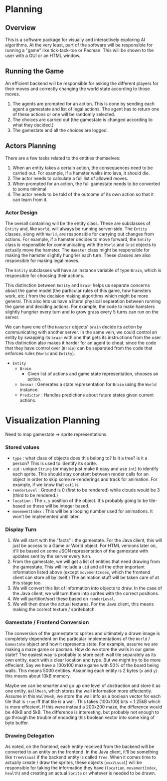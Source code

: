
# Planning

## Overview
This is a software package for visually and interactively exploring AI algorithms. At the very least, part of the software will be responsible for running a "game" like tick-tack-toe or Pacman. This will be shown to the user with a GUI or an HTML window. 

## Running the Game
An efficient backend will be responsible for asking the different players for their moves and correctly changing the world state according to those moves.

1. The agents are prompted for an action. This is done by sending each agent a gamestate and list of legal actions. The agent has to return one of these actions or one will be randomly selected.
2. The choices are carried out (the gamestate is changed according to what they decided.)
3. The gamestate and all the choices are logged.

## Actors Planning
There are a few tasks related to the entities themselves:
1. When an entity takes a certain action, the consequences need to be carried out. For example, if a hamster walks into lava, it should die.
2. The actor needs to calculate a full list of allowed moves.
3. When prompted for an action, the full gamestate needs to be converted to some minimal 
4. The actor needs to be told of the outcome of its own action so that it can learn from it.

### Actor Design
The overall containing will be the entity class. These are subclasses of `Entity` and, like `World`, will always be running server-side. The `Entity` classes, along with `World`, are responsible for carrying out changes from actions. For example, if a hamster decides to move forward, the `Entity` class is responsible for communicating with the `World` and `Grid` objects to actually move the hamster. The `Hamster` class might be responsible for making the hamster slightly hungrier each turn. These classes are also responsible for making legal moves.

The `Entity` subclasses will have an instance variable of type `Brain`, which is responsible for choosing their actions.

This distinction between `Entity` and `Brain` helps us separate concerns about the game model (the particular rules of this game, how hamsters work, etc.) from the decision making algorithms which might be more general. This also lets us have a literal physical separation between running the game and deciding actions. For example, the code to make hamsters slightly hungrier every turn and to grow grass every 5 turns can run on the server. 

We can have one of the `Hamster` objects' `brain` decide its action by communicating with another server. In the same vein, we could control an entity by swapping its `brain` with one that gets its instructions from the user.  
This distinction also makes it harder for an agent to cheat, since the code that they have control over (`Brain`) can be separated from the code that enforces rules (`World` and `Entity`).

* `Entity`
    * `Brain`
        * Given list of actions and game state representation, chooses an action.
    * `Sensor` : Generates a state representation for `Brain` using the `World` instance. 
    * `Predictor` : Handles predictions about future states given current actions.
# Visualization Planning
Need to map gamestate => sprite representations.

### Stored values
* `type` : what class of objects does this belong to? Is it a tree? is it a person? This is used to identify its sprite.
* `uid` : unique `String` (or maybe just make it easy and use `int`) to identify each sprite. This should stay constant between render calls for an object in order to skip some re-renderings and track for animation. For example, if we know that `cat1` is 
* `renderLevel` : Ground is 0 (first to be rendered) while clouds would be 3 (third to be rendered.)
* `location` : The `x`, `y` position of the object. It's probably going to be tile-based so these will be integer based.
* `movementIndex` : This will be a looping number used for animations. It won't be implemented until later. 

### Display Turn
1. We will start with the "facts" : the gamestate. For the Java client, this will just be access to a Game or World object. For HTML versions later on, it'll be based on some JSON representation of the gamestate with updates sent by the server every turn.
2. From the gamestate, we will get a list of entities that need drawing from the gamestate. This will include a `uid` and all the other important information listed above (except `movementIndex`, which the frontend client can store all by itself.) The animation stuff will be taken care of at this stage too.
3. We will convert this list of information into objects to draw. In the case of the Java client, we will turn them into sprites with the correct positions.
4. We will partition/sort these based on `renderLevel`.
5. We will then draw the actual textures. For the Java client, this means making the correct texture / spritebatch.

### Gamestate / Frontend Conversion
The conversion of the gamestate to sprites and ultimately a drawn image is completely dependent on the particular implementations of the `World` / `Gamestate` object and how it represents state. For example, assume we are making a maze game or pacman. How do we store the walls in our game state? The easiest way is probably to store each wall tile separately as its own entity, each with a clear location and type. But we might try to be more effecient. Say we have a 100x100 maze game with 50% of the board being walls. This means 5000 entities. Assuming each entity is 2 bytes (`x` and `y`) this means about 10kB memory.

Maybe we can be smarter and go up one level of abstraction and store it as one entity, `WallMesh`, which stores the wall information more effeciently. Assume in this `WallMesh`, we store the wall info as a boolean vector for each tile that is `true` iff that tile is a wall. This takes (100x100) bits = 1.25kB which is more effecient. If this were instead a 200x200 maze, the difference would be 40kB and 5kB. The difference is interesting, but probably not enough to go through the trouble of encoding this boolean vector into some king of byte buffer. 

### Drawing Delegation
As noted, on the frontend, each entity received from the backend will be converted to an entity on the frontend. In the Java client, it'll be something like `TreeVisual` if the backend entity is called `Tree`. When it comes time to actually create / draw the sprites, these objects (`xxxVisual`) will be responsible for taking the information they have (`location`, `movementIndex`, `health`) and creating an actual `Sprite` or whatever is needed to be drawn.